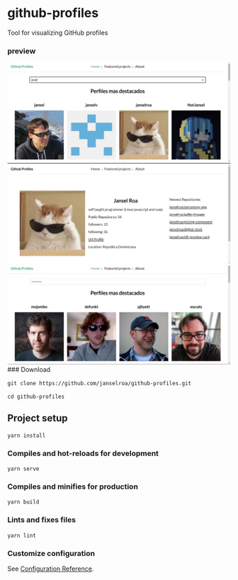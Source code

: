 # github-profiles

<p>Tool for visualizing GitHub profiles</p>

### preview

<img src="./preview.jpg">
<img src="./preview2.jpg">
<img src="./preview3.jpg">
### Download

```
git clone https://github.com/janselroa/github-profiles.git
```

```
cd github-profiles
```

## Project setup

```
yarn install
```

### Compiles and hot-reloads for development

```
yarn serve
```

### Compiles and minifies for production

```
yarn build
```

### Lints and fixes files

```
yarn lint
```

### Customize configuration

See [Configuration Reference](https://cli.vuejs.org/config/).
